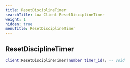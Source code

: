 ```yaml
---
title: ResetDisciplineTimer
searchTitle: Lua Client ResetDisciplineTimer
weight: 1
hidden: true
menuTitle: ResetDisciplineTimer
---
```

## ResetDisciplineTimer
```lua
Client:ResetDisciplineTimer(number timer_id); -- void
```